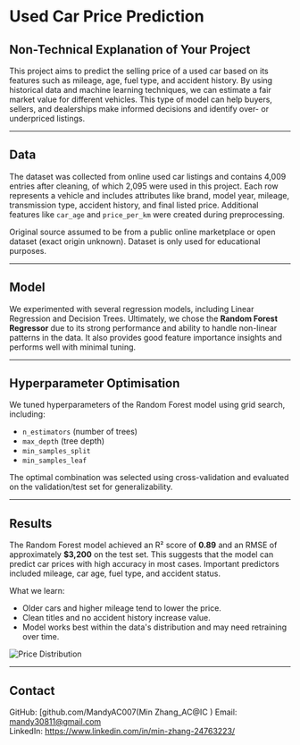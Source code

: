 
# Used Car Price Prediction

## Non-Technical Explanation of Your Project

This project aims to predict the selling price of a used car based on its features such as mileage, age, fuel type, and accident history. By using historical data and machine learning techniques, we can estimate a fair market value for different vehicles. This type of model can help buyers, sellers, and dealerships make informed decisions and identify over- or underpriced listings.

---

## Data

The dataset was collected from online used car listings and contains 4,009 entries after cleaning, of which 2,095 were used in this project. Each row represents a vehicle and includes attributes like brand, model year, mileage, transmission type, accident history, and final listed price. Additional features like `car_age` and `price_per_km` were created during preprocessing.

Original source assumed to be from a public online marketplace or open dataset (exact origin unknown). Dataset is only used for educational purposes.

---

## Model

We experimented with several regression models, including Linear Regression and Decision Trees. Ultimately, we chose the **Random Forest Regressor** due to its strong performance and ability to handle non-linear patterns in the data. It also provides good feature importance insights and performs well with minimal tuning.

---

## Hyperparameter Optimisation

We tuned hyperparameters of the Random Forest model using grid search, including:
- `n_estimators` (number of trees)
- `max_depth` (tree depth)
- `min_samples_split`
- `min_samples_leaf`

The optimal combination was selected using cross-validation and evaluated on the validation/test set for generalizability.

---

## Results

The Random Forest model achieved an R² score of **0.89** and an RMSE of approximately **$3,200** on the test set. This suggests that the model can predict car prices with high accuracy in most cases. Important predictors included mileage, car age, fuel type, and accident status.

What we learn:
- Older cars and higher mileage tend to lower the price.
- Clean titles and no accident history increase value.
- Model works best within the data's distribution and may need retraining over time.


![Price Distribution](images/price-distribution.png)



---

## Contact

GitHub: [github.com/MandyAC007(Min Zhang_AC@IC )
Email: mandy30811@gmail.com  
LinkedIn: https://www.linkedin.com/in/min-zhang-24763223/



